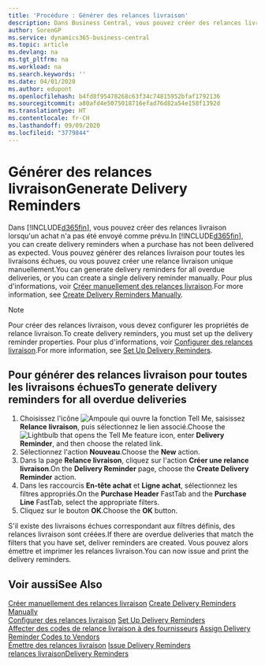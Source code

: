 ```yaml
---
title: 'Procédure : Générer des relances livraison'
description: Dans Business Central, vous pouvez créer des relances livraison lorsqu'un achat n'a pas été envoyé comme prévu. Vous pouvez générer des relances livraison pour toutes les livraisons échues, ou vous pouvez créer une relance livraison unique manuellement.
author: SorenGP
ms.service: dynamics365-business-central
ms.topic: article
ms.devlang: na
ms.tgt_pltfrm: na
ms.workload: na
ms.search.keywords: ''
ms.date: 04/01/2020
ms.author: edupont
ms.openlocfilehash: b4fd8f95478268c63f34c74815952bfaf1792136
ms.sourcegitcommit: a80afd4e5075018716efad76d82a54e158f1392d
ms.translationtype: HT
ms.contentlocale: fr-CH
ms.lasthandoff: 09/09/2020
ms.locfileid: "3779844"
---
```

# <a name="generate-delivery-reminders"></a><span data-ttu-id="83be2-104">Générer des relances livraison</span><span class="sxs-lookup"><span data-stu-id="83be2-104">Generate Delivery Reminders</span></span>
<span data-ttu-id="83be2-105">Dans [!INCLUDE[d365fin](../../includes/d365fin_md.md)], vous pouvez créer des relances livraison lorsqu'un achat n'a pas été envoyé comme prévu.</span><span class="sxs-lookup"><span data-stu-id="83be2-105">In [!INCLUDE[d365fin](../../includes/d365fin_md.md)], you can create delivery reminders when a purchase has not been delivered as expected.</span></span> <span data-ttu-id="83be2-106">Vous pouvez générer des relances livraison pour toutes les livraisons échues, ou vous pouvez créer une relance livraison unique manuellement.</span><span class="sxs-lookup"><span data-stu-id="83be2-106">You can generate delivery reminders for all overdue deliveries, or you can create a single delivery reminder manually.</span></span> <span data-ttu-id="83be2-107">Pour plus d'informations, voir [Créer manuellement des relances livraison](how-to-create-delivery-reminders-manually.md).</span><span class="sxs-lookup"><span data-stu-id="83be2-107">For more information, see [Create Delivery Reminders Manually](how-to-create-delivery-reminders-manually.md).</span></span>  

> [!NOTE]  
>  <span data-ttu-id="83be2-108">Pour créer des relances livraison, vous devez configurer les propriétés de relance livraison.</span><span class="sxs-lookup"><span data-stu-id="83be2-108">To create delivery reminders, you must set up the delivery reminder properties.</span></span> <span data-ttu-id="83be2-109">Pour plus d'informations, voir [Configurer des relances livraison](how-to-set-up-delivery-reminders.md).</span><span class="sxs-lookup"><span data-stu-id="83be2-109">For more information, see [Set Up Delivery Reminders](how-to-set-up-delivery-reminders.md).</span></span>  

## <a name="to-generate-delivery-reminders-for-all-overdue-deliveries"></a><span data-ttu-id="83be2-110">Pour générer des relances livraison pour toutes les livraisons échues</span><span class="sxs-lookup"><span data-stu-id="83be2-110">To generate delivery reminders for all overdue deliveries</span></span>  

1.  <span data-ttu-id="83be2-111">Choisissez l'icône ![Ampoule qui ouvre la fonction Tell Me](../../media/ui-search/search_small.png "Dites-moi ce que vous voulez faire"), saisissez **Relance livraison**, puis sélectionnez le lien associé.</span><span class="sxs-lookup"><span data-stu-id="83be2-111">Choose the ![Lightbulb that opens the Tell Me feature](../../media/ui-search/search_small.png "Tell me what you want to do") icon, enter **Delivery Reminder**, and then choose the related link.</span></span>  
2.  <span data-ttu-id="83be2-112">Sélectionnez l'action **Nouveau**.</span><span class="sxs-lookup"><span data-stu-id="83be2-112">Choose the **New** action.</span></span>  
3.  <span data-ttu-id="83be2-113">Dans la page **Relance livraison**, cliquez sur l'action **Créer une relance livraison**.</span><span class="sxs-lookup"><span data-stu-id="83be2-113">On the **Delivery Reminder** page, choose the **Create Delivery Reminder** action.</span></span>  
4.  <span data-ttu-id="83be2-114">Dans les raccourcis **En-tête achat** et **Ligne achat**, sélectionnez les filtres appropriés.</span><span class="sxs-lookup"><span data-stu-id="83be2-114">On the **Purchase Header** FastTab and the **Purchase Line** FastTab, select the appropriate filters.</span></span>  
5.  <span data-ttu-id="83be2-115">Cliquez sur le bouton **OK**.</span><span class="sxs-lookup"><span data-stu-id="83be2-115">Choose the **OK** button.</span></span>  

<span data-ttu-id="83be2-116">S'il existe des livraisons échues correspondant aux filtres définis, des relances livraison sont créées.</span><span class="sxs-lookup"><span data-stu-id="83be2-116">If there are overdue deliveries that match the filters that you have set, deliver reminders are created.</span></span> <span data-ttu-id="83be2-117">Vous pouvez alors émettre et imprimer les relances livraison.</span><span class="sxs-lookup"><span data-stu-id="83be2-117">You can now issue and print the delivery reminders.</span></span>  

## <a name="see-also"></a><span data-ttu-id="83be2-118">Voir aussi</span><span class="sxs-lookup"><span data-stu-id="83be2-118">See Also</span></span>  
 <span data-ttu-id="83be2-119">[Créer manuellement des relances livraison](how-to-create-delivery-reminders-manually.md) </span><span class="sxs-lookup"><span data-stu-id="83be2-119">[Create Delivery Reminders Manually](how-to-create-delivery-reminders-manually.md) </span></span>  
 <span data-ttu-id="83be2-120">[Configurer des relances livraison](how-to-set-up-delivery-reminders.md) </span><span class="sxs-lookup"><span data-stu-id="83be2-120">[Set Up Delivery Reminders](how-to-set-up-delivery-reminders.md) </span></span>  
 <span data-ttu-id="83be2-121">[Affecter des codes de relance livraison à des fournisseurs](how-to-assign-delivery-reminder-codes-to-vendors.md) </span><span class="sxs-lookup"><span data-stu-id="83be2-121">[Assign Delivery Reminder Codes to Vendors](how-to-assign-delivery-reminder-codes-to-vendors.md) </span></span>  
 <span data-ttu-id="83be2-122">[Émettre des relances livraison](how-to-issue-delivery-reminders.md) </span><span class="sxs-lookup"><span data-stu-id="83be2-122">[Issue Delivery Reminders](how-to-issue-delivery-reminders.md) </span></span>  
 [<span data-ttu-id="83be2-123">relances livraison</span><span class="sxs-lookup"><span data-stu-id="83be2-123">Delivery Reminders</span></span>](delivery-reminders.md)
